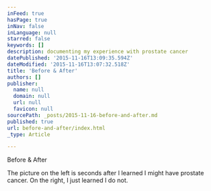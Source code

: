 ```yaml
---
inFeed: true
hasPage: true
inNav: false
inLanguage: null
starred: false
keywords: []
description: documenting my experience with prostate cancer
datePublished: '2015-11-16T13:09:35.594Z'
dateModified: '2015-11-16T13:07:32.518Z'
title: 'Before & After'
authors: []
publisher:
  name: null
  domain: null
  url: null
  favicon: null
sourcePath: _posts/2015-11-16-before-and-after.md
published: true
url: before-and-after/index.html
_type: Article

---
```

Before & After

The picture on the left is seconds after I learned I might have prostate cancer.  On the right, I just learned I do not.